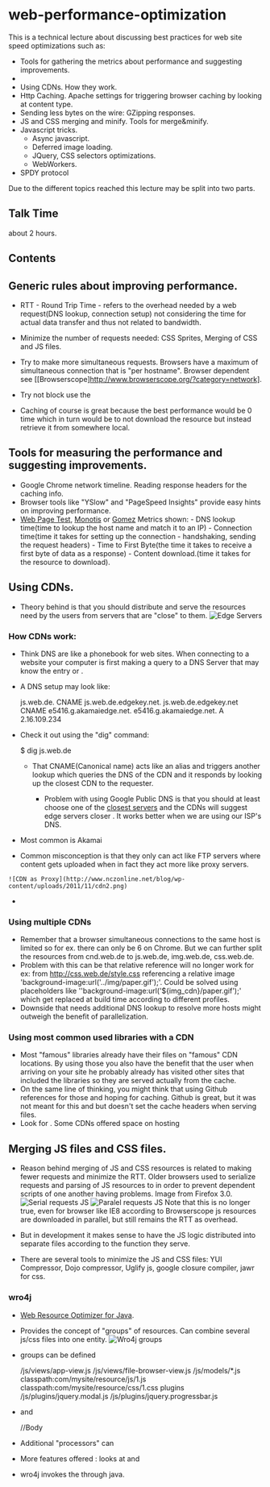 web-performance-optimization
===
This is a technical lecture about discussing best practices for web site speed optimizations such as:
  - Tools for gathering the metrics about performance and suggesting improvements.
  -
  - Using CDNs. How they work.
  - Http Caching. Apache settings for triggering browser caching by looking at content type.
  - Sending less bytes on the wire: GZipping responses.
  - JS and CSS merging and minify. Tools for merge&minify.
  - Javascript tricks.
    - Async javascript.
    - Deferred image loading.
    - JQuery, CSS selectors optimizations.
    - WebWorkers.
  - SPDY protocol


Due to the different topics reached this lecture may be split into two parts.


Talk Time
---------
  about 2 hours.


Contents
--------

## Generic rules about improving performance.
   - RTT - Round Trip Time - refers to the overhead needed by a web request(DNS lookup, connection setup) not considering the time for actual data transfer and thus not related to bandwidth.
   - Minimize the number of requests needed: CSS Sprites, Merging of CSS and JS files.
   - Try to make more simultaneous requests. Browsers have a maximum of simultaneous connection that is "per hostname". Browser dependent see [[Browserscope]http://www.browserscope.org/?category=network].

   - Try not block use the
   - Caching of course is great because the best performance would be 0 time which in turn would be to not download the resource but instead retrieve it from somewhere local.

## Tools for measuring the performance and suggesting improvements.
   - Google Chrome network timeline. Reading response headers for the caching info.
   - Browser tools like "YSlow" and "PageSpeed Insights" provide easy hints on improving performance.
   - [Web Page Test](http://www.webpagetest.org/), [Monotis](http://pageload.monitis.com/) or [Gomez](http://www.gomeznetworks.com/custom/instant_test.html)
        Metrics shown:
            - DNS lookup time(time to lookup the host name and match it to an IP)
            - Connection time(time it takes for setting up the connection - handshaking, sending the request headers)
            - Time to First Byte(the time it takes to receive a first byte of data as a response)
            - Content download.(time it takes for the resource to download).


## Using CDNs.
   - Theory behind is that you should distribute and serve the resources need by the users from servers that are "close" to them.
   ![Edge Servers](../img/cdn.png)

### How CDNs work:
  - Think DNS are like a phonebook for web sites. When connecting to a website your computer is first making a query to a DNS Server that may know the entry or .
  - A DNS setup may look like:

    js.web.de.              CNAME   js.web.de.edgekey.net.
    js.web.de.edgekey.net   CNAME   e5416.g.akamaiedge.net.
    e5416.g.akamaiedge.net. A       2.16.109.234


  - Check it out using the "dig" command:

    $ dig js.web.de



    - That CNAME(Canonical name) acts like an alias and triggers another lookup which queries the DNS of the CDN and it
responds by looking up the closest CDN to the requester.

       - Problem with using Google Public DNS is that you should at least choose one of the [closest servers](https://developers.google.com/speed/public-dns/docs/using) and the CDNs will suggest edge servers closer . It works better when we are using our ISP's DNS.
   - Most common is Akamai

   - Common misconception is that they only can act like FTP servers where content gets uploaded when in fact they act more like proxy servers.

    ![CDN as Proxy](http://www.nczonline.net/blog/wp-content/uploads/2011/11/cdn2.png)
   -

### Using multiple CDNs
   - Remember that a browser simultaneous connections to the same host is limited so for ex. there can only be 6 on Chrome.
But we can further split the resources from cnd.web.de to js.web.de, img.web.de, css.web.de.
   - Problem with this can be that relative reference will no longer work for ex: from http://css.web.de/style.css
referencing a relative image 'background-image:url('../img/paper.gif');'. Could be solved using placeholders like ''background-image:url('${img_cdn}/paper.gif');' which get replaced at build time according to different profiles.
   - Downside that needs additional DNS lookup to resolve more hosts might outweigh the benefit of parallelization.

### Using most common used libraries with a CDN
   - Most "famous" libraries already have their files on "famous" CDN locations.
   By using those you also have the benefit that the user when arriving on your site he probably already has visited other sites that included the libraries so they are served actually from the cache.
   - On the same line of thinking, you might think that using Github references for those and hoping for caching. Github is great, but it was not meant for this and but doesn't set the cache headers when serving files.
   - Look for . Some CDNs offered space on hosting


## Merging JS files and CSS files.
   - Reason behind merging of JS and CSS resources is related to making fewer requests and minimize the RTT.
Older browsers used to serialize requests and parsing of JS resources to in order to prevent dependent scripts of one another having problems.
Image from Firefox 3.0.
   ![Serial requests JS](https://developers.google.com/speed/docs/insights/images/externaljs1.png)
   ![Paralel requests JS](https://developers.google.com/speed/docs/insights/images/externaljs2.png)
Note that this is no longer true, even for browser like IE8 according to Browserscope js resources are downloaded in parallel, but still remains the RTT as overhead.

   - But in development it makes sense to have the JS logic distributed into separate files according to the function they serve.
   - There are several tools to minimize the JS and CSS files: YUI Compressor, Dojo compressor, Uglify js, google closure compiler, jawr for css.

### wro4j
  - [Web Resource Optimizer for Java](http://code.google.com/p/wro4j/).
  - Provides the concept of "groups" of resources. Can combine several js/css files into one entity.
   ![Wro4j groups](http://wro4j.googlecode.com/svn/wiki/img/resourceMerging.png)

  - groups can be defined

    <groups xmlns="http://www.isdc.ro/wro">
      <group name="core">
        <js>/js/views/app-view.js</js>
        <js>/js/views/file-browser-view.js</js>
        <js>/js/models/*.js</js>
        <js>classpath:com/mysite/resource/js/1.js</js>
        <css>classpath:com/mysite/resource/css/1.css</css>
        <group-ref>plugins</group-ref>
      </group>

      <group name="plugins">
        <js>/js/plugins/jquery.modal.js</js>
        <js>/js/plugins/jquery.progressbar.js</js>
      </group>
    </groups>

  - and

    <html>
      <head>
        <title>Wro Test</title>
        <link rel="stylesheet" type="text/css" href="/wro/core.css" />
        <script type="text/javascript" src="/wro/core.js"></script>
      </head>
      <body>
        //Body
      </body>
    </html>

   - Additional "processors" can
   - More features offered : looks at and
   - wro4j invokes the through java.

